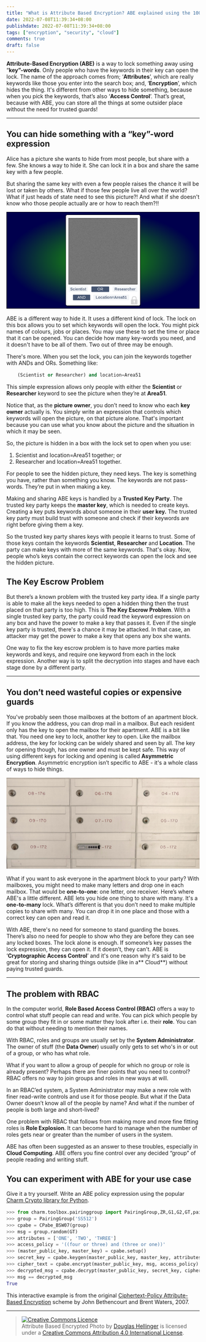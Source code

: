 ```yaml
---
title: "What is Attribute Based Encryption? ABE explained using the 1000 most used English words"
date: 2022-07-08T11:39:34+08:00
publishdate: 2022-07-08T11:39:34+08:00
tags: ["encryption", "security", "cloud"]
comments: true
draft: false
---
```


**Attribute-Based Encryption (ABE)** is a way to lock something away using “**key”-words**. Only people who have the keywords in their key can open the lock. The name of the approach comes from; ‘**Attributes**’, which are really keywords like those you enter into the search box; and, ‘**Encryption**’, which hides the thing. It's different from other ways to hide something, because when you pick the keywords, that’s also ‘**Access Control**’. That’s great, because with ABE, you can store all the things at some outsider place without the need for trusted guards!

***

## You can hide something with a “**key”-word** expression

Alice has a picture she wants to hide from most people, but share with a few. She knows a way to hide it. She can lock it in a box and share the same key with a few people.

But sharing the same key with even a few people raises the chance it will be lost or taken by others. What if those few people live all over the world? What if just heads of state need to see this picture?! And what if she doesn't know who those people actually are or how to reach them?!!

![A Polaroid photo encrypted with Attribute Based Encryption](abe-encrypted-photo-cover.png "Alice's Photo: Classified, encrypted with ABE.")

ABE is a different way to hide it. It uses a different kind of lock. The lock on this box allows you to set which keywords will open the lock. You might pick names of colours, jobs or places. You may use these to set the time or place that it can be opened. You can decide how many key-words you need, and it doesn't have to be all of them. Two out of three may be enough.

There's more. When you set the lock, you can join the keywords together with ANDs and ORs. Something like:


```python
    (Scientist or Researcher) and location=Area51
```


This simple expression allows only people with either the **Scientist** or **Researcher** keyword to see the picture when they’re at **Area51**.

Notice that, as the **picture owner**, you don’t need to know who each **key owner** actually is. You simply write an expression that controls which keywords will open the picture, on that picture alone. That's important because you can use what you know about the picture and the situation in which it may be seen.

So, the picture is hidden in a box with the lock set to open when you use:



1. Scientist and location=Area51 together; or
2. Researcher and location=Area51 together.

For people to see the hidden picture, they need keys. The key is something you have, rather than something you know. The keywords are not pass-words. They’re put in when making a key.

Making and sharing ABE keys is handled by a **Trusted Key Party**. The trusted key party keeps the **master key**, which is needed to create keys. Creating a key puts keywords about someone in their **user key.** The trusted key party must build trust with someone and check if their keywords are right before giving them a key.

So the trusted key party shares keys with people it learns to trust. Some of those keys contain the keywords **Scientist**, **Researcher** and **Location**. The party can make keys with more of the same keywords. That's okay. Now, people who’s keys contain the correct keywords can open the lock and see the hidden picture.


## The Key Escrow Problem

But there’s a known problem with the trusted key party idea. If a single party is able to make all the keys needed to open a hidden thing then the trust placed on that party is too high. This is **The Key Escrow Problem**. With a single trusted key party, the party could read the keyword expression on any box and have the power to make a key that passes it. Even if the single key party is trusted, there's a chance it may be attacked. In that case, an attacker may get the power to make a key that opens any box she wants.

One way to fix the key escrow problem is to have more parties make keywords and keys, and require one keyword from each in the lock expression. Another way is to split the decryption into stages and have each stage done by a different party.

***

## You don’t need wasteful copies or expensive guards

You've probably seen those mailboxes at the bottom of an apartment block. If you know the address, you can drop mail in a mailbox. But each resident only has the key to open the mailbox for their apartment. ABE is a bit like that. You need one key to lock, another key to open. Like the mailbox address, the key for locking can be widely shared and seen by all. The key for opening though, has one owner and must be kept safe. This way of using different keys for locking and opening is called **Asymmetric Encryption**. Asymmetric encryption isn’t specific to ABE - it's a whole class of ways to hide things.

![A photo of mailboxes](mailboxes.jpg "ABE: like mailboxes, but without the junk.")


What if you want to ask everyone in the apartment block to your party? With mailboxes, you might need to make many letters and drop one in each mailbox. That would be **one-to-one**: one letter, one receiver. Here’s where ABE's a little different. ABE lets you hide one thing to share with many. It's a **one-to-many** lock. What’s different is that you don’t need to make multiple copies to share with many. You can drop it in one place and those with a correct key can open and read it.

With ABE, there's no need for someone to stand guarding the boxes. There’s also no need for people to show who they are before they can see any locked boxes. The lock alone is enough. If someone’s key passes the lock expression, they can open it. If it doesn’t, they can't. ABE is ‘**Cryptographic Access Control**’ and it's one reason why it's said to be great for storing and sharing things outside (like in a** Cloud**) without paying trusted guards.

***

## The problem with RBAC

In the computer world, **Role Based Access Control (RBAC)** offers a way to control what stuff people can read and write. You can pick which people by some group they fit in or some matter they look after i.e. their **role**. You can do that without needing to mention their names.

With RBAC, roles and groups are usually set by the **System Administrator**. The owner of stuff (the **Data Owner**) usually only gets to set who's in or out of a group, or who has what role.

What if you want to allow a group of people for which no group or role is already present? Perhaps there are finer points that you need to control? RBAC offers no way to join groups and roles in new ways at will.

In an RBAC’ed system, a System Administrator may make a new role with finer read-write controls and use it for those people. But what if the Data Owner doesn’t know all of the people by name? And what if the number of people is both large and short-lived?

One problem with RBAC that follows from making more and more fine fitting roles is **Role Explosion**. It can become hard to manage when the number of roles gets near or greater than the number of users in the system.

ABE has often been suggested as an answer to these troubles, especially in **Cloud Computing**. ABE offers you fine control over any decided “group” of people reading and writing stuff.


## You can experiment with ABE for your use case

Give it a try yourself. Write an ABE policy expression using the popular [Charm Crypto library for Python](https://jhuisi.github.io/charm/developers.html).

```python
>>> from charm.toolbox.pairinggroup import PairingGroup,ZR,G1,G2,GT,pair
>>> group = PairingGroup('SS512')
>>> cpabe = CPabe_BSW07(group)
>>> msg = group.random(GT)
>>> attributes = ['ONE', 'TWO', 'THREE']
>>> access_policy = '((four or three) and (three or one))'
>>> (master_public_key, master_key) = cpabe.setup()
>>> secret_key = cpabe.keygen(master_public_key, master_key, attributes)
>>> cipher_text = cpabe.encrypt(master_public_key, msg, access_policy)
>>> decrypted_msg = cpabe.decrypt(master_public_key, secret_key, cipher_text)
>>> msg == decrypted_msg
True
```

This interactive example is from the original [Ciphertext-Policy Attribute-Based Encryption](https://github.com/JHUISI/charm/blob/dev/charm/schemes/abenc/abenc_bsw07.py) scheme by John Bethencourt and Brent Waters, 2007.

---
> <a rel="license" href="http://creativecommons.org/licenses/by/4.0/"><img alt="Creative Commons Licence" style="border-width:0" src="https://i.creativecommons.org/l/by/4.0/80x15.png" /></a><br /><span xmlns:dct="http://purl.org/dc/terms/" href="http://purl.org/dc/dcmitype/StillImage" property="dct:title" rel="dct:type">Attribute Based Encrypted Photo</span> by <a xmlns:cc="http://creativecommons.org/ns#" href="https://doughellinger.com/blog/what-is-attribute-based-encryption" property="cc:attributionName" rel="cc:attributionURL">Douglas Hellinger</a> is licensed under a <a rel="license" href="http://creativecommons.org/licenses/by/4.0/">Creative Commons Attribution 4.0 International License</a>.